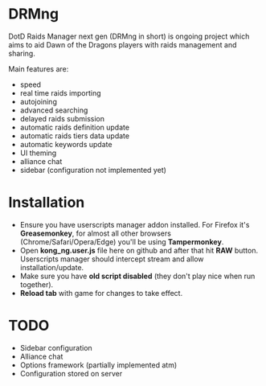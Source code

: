 # DRMng
DotD Raids Manager next gen (DRMng in short) is ongoing project which aims to aid Dawn of the Dragons players with raids management and sharing.

Main features are:
* speed
* real time raids importing
* autojoining
* advanced searching
* delayed raids submission
* automatic raids definition update
* automatic raids tiers data update
* automatic keywords update
* UI theming
* alliance chat
* sidebar (configuration not implemented yet)

# Installation
* Ensure you have userscripts manager addon installed. For Firefox it's **Greasemonkey**, for almost all other browsers (Chrome/Safari/Opera/Edge) you'll  be using **Tampermonkey**.
* Open **kong_ng.user.js** file here on github and after that hit **RAW** button. Userscripts manager should intercept stream and allow installation/update.
* Make sure you have **old script disabled** (they don't play nice when run together).
* **Reload tab** with game for changes to take effect.

# TODO
* Sidebar configuration
* Alliance chat
* Options framework (partially implemented atm)
* Configuration stored on server
